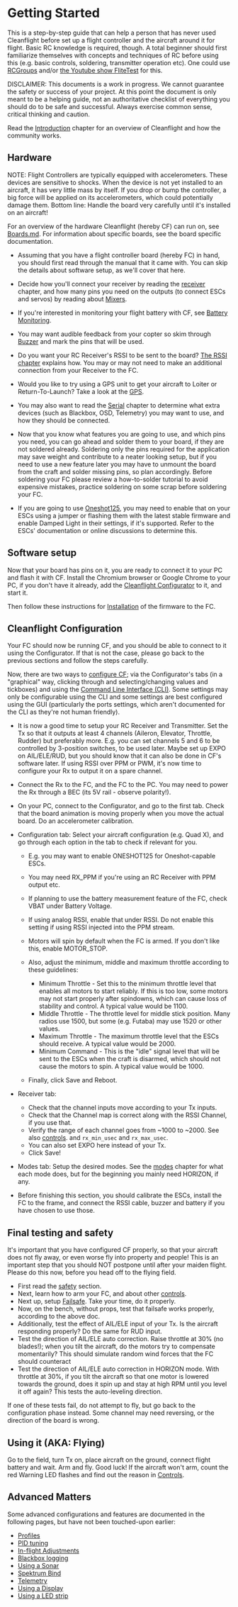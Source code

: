 # Getting Started

This is a step-by-step guide that can help a person that has never used Cleanflight before set up a flight controller and the aircraft around it for flight. Basic RC knowledge is required, though. A total beginner should first familiarize themselves with concepts and techniques of RC before using this (e.g. basic controls, soldering, transmitter operation etc). One could use [RCGroups](http://www.rcgroups.com/forums/index.php) and/or [the Youtube show FliteTest](https://www.youtube.com/user/flitetest) for this.

DISCLAIMER: This documents is a work in progress. We cannot guarantee the safety or success of your project. At this point the document is only meant to be a helping guide, not an authoritative checklist of everything you should do to be safe and successful. Always exercise common sense, critical thinking and caution.

Read the [Introduction](Introduction) chapter for an overview of Cleanflight and how the community works.

## Hardware

NOTE: Flight Controllers are typically equipped with accelerometers. These devices are sensitive to shocks. When the device is not yet installed to an aircraft, it has very little mass by itself. If you drop or bump the controller, a big force will be applied on its accelerometers, which could potentially damage them. Bottom line: Handle the board very carefully until it's installed on an aircraft!

For an overview of the hardware Cleanflight (hereby CF) can run on, see [Boards.md](Boards). For information about specific boards, see the board specific documentation.

- Assuming that you have a flight controller board (hereby FC) in hand, you should first read through the manual that it came with. You can skip the details about software setup, as we'll cover that here.

- Decide how you'll connect your receiver by reading the [receiver](Rx) chapter, and how many pins you need on the outputs (to connect ESCs and servos) by reading about [Mixers](Mixer).

- If you're interested in monitoring your flight battery with CF, see [Battery Monitoring](Battery).

- You may want audible feedback from your copter so skim through [Buzzer](Buzzer) and mark the pins that will be used.

- Do you want your RC Receiver's RSSI to be sent to the board? [The RSSI chapter](Rssi) explains how. You may or may not need to make an additional connection from your Receiver to the FC.

- Would you like to try using a GPS unit to get your aircraft to Loiter or Return-To-Launch? Take a look at the [GPS](Gps).

- You may also want to read the [Serial](Serial) chapter to determine what extra devices (such as Blackbox, OSD, Telemetry) you may want to use, and how they should be connected.

- Now that you know what features you are going to use, and which pins you need, you can go ahead and solder them to your board, if they are not soldered already. Soldering only the pins required for the application may save weight and contribute to a neater looking setup, but if you need to use a new feature later you may have to unmount the board from the craft and solder missing pins, so plan accordingly. Before soldering your FC please review a how-to-solder tutorial to avoid expensive mistakes, practice soldering on some scrap before soldering your FC.

- If you are going to use [Oneshot125](Oneshot), you may need to enable that on your ESCs using a jumper or flashing them with the latest stable firmware and enable Damped Light in their settings, if it's supported. Refer to the ESCs' documentation or online discussions to determine this.

## Software setup

Now that your board has pins on it, you are ready to connect it to your PC and flash it with CF. Install the Chromium browser or Google Chrome to your PC, if you don't have it already, add the [Cleanflight Configurator](https://chrome.google.com/webstore/detail/cleanflight-configurator/enacoimjcgeinfnnnpajinjgmkahmfgb) to it, and start it.

Then follow these instructions for [Installation](Installation) of the firmware to the FC.

## Cleanflight Configuration

Your FC should now be running CF, and you should be able to connect to it using the Configurator. If that is not the case, please go back to the previous sections and follow the steps carefully.

<!--- This next paragraph should probably contain less info, as this info already exists in Configuration.md -->

Now, there are two ways to [configure CF](Configuration); via the Configurator's tabs (in a "graphical" way, clicking through and selecting/changing values and tickboxes) and using the [Command Line Interface (CLI)](Cli). Some settings may only be configurable using the CLI and some settings are best configured using the GUI (particularly the ports settings, which aren't documented for the CLI as they're not human friendly).

- It is now a good time to setup your RC Receiver and Transmitter. Set the Tx so that it outputs at least 4 channels (Aileron, Elevator, Throttle, Rudder) but preferably more. E.g. you can set channels 5 and 6 to be controlled by 3-position switches, to be used later. Maybe set up EXPO on AIL/ELE/RUD, but you should know that it can also be done in CF's software later. If using RSSI over PPM or PWM, it's now time to configure your Rx to output it on a spare channel.

- Connect the Rx to the FC, and the FC to the PC. You may need to power the Rx through a BEC (its 5V rail - observe polarity!).

- On your PC, connect to the Configurator, and go to the first tab. Check that the board animation is moving properly when you move the actual board. Do an accelerometer calibration.

- Configuration tab: Select your aircraft configuration (e.g. Quad X), and go through each option in the tab to check if relevant for you.

  - E.g. you may want to enable ONESHOT125 for Oneshot-capable ESCs.
  - You may need RX_PPM if you're using an RC Receiver with PPM output etc.
  - If planning to use the battery measurement feature of the FC, check VBAT under Battery Voltage.
  - If using analog RSSI, enable that under RSSI. Do not enable this setting if using RSSI injected into the PPM stream.
  - Motors will spin by default when the FC is armed. If you don't like this, enable MOTOR_STOP.
  - Also, adjust the minimum, middle and maximum throttle according to these guidelines:

    - Minimum Throttle - Set this to the minimum throttle level that enables all motors to start reliably. If this is too low, some motors may not start properly after spindowns, which can cause loss of stability and control. A typical value would be 1100.
    - Middle Throttle - The throttle level for middle stick position. Many radios use 1500, but some (e.g. Futaba) may use 1520 or other values.
    - Maximum Throttle - The maximum throttle level that the ESCs should receive. A typical value would be 2000.
    - Minimum Command - This is the "idle" signal level that will be sent to the ESCs when the craft is disarmed, which should not cause the motors to spin. A typical value would be 1000.

  - Finally, click Save and Reboot.

- Receiver tab:
  - Check that the channel inputs move according to your Tx inputs.
  - Check that the Channel map is correct along with the RSSI Channel, if you use that.
  - Verify the range of each channel goes from ~1000 to ~2000. See also [controls](Controls). and `rx_min_usec` and `rx_max_usec`.
  - You can also set EXPO here instead of your Tx.
  - Click Save!
- Modes tab: Setup the desired modes. See the [modes](Modes) chapter for what each mode does, but for the beginning you mainly need HORIZON, if any.

- Before finishing this section, you should calibrate the ESCs, install the FC to the frame, and connect the RSSI cable, buzzer and battery if you have chosen to use those.

## Final testing and safety

It's important that you have configured CF properly, so that your aircraft does not fly away, or even worse fly into property and people! This is an important step that you should NOT postpone until after your maiden flight. Please do this now, before you head off to the flying field.

- First read the [safety](Safety) section.
- Next, learn how to arm your FC, and about other [controls](Controls).
- Next up, setup [Failsafe](docs/wiki/guides/current/Failsafe). Take your time, do it properly.
- Now, on the bench, without props, test that failsafe works properly, according to the above doc.
- Additionally, test the effect of AIL/ELE input of your Tx. Is the aircraft responding properly? Do the same for RUD input.
- Test the direction of AIL/ELE auto correction. Raise throttle at 30% (no blades!); when you tilt the aircraft, do the motors try to compensate momentarily? This should simulate random wind forces that the FC should counteract
- Test the direction of AIL/ELE auto correction in HORIZON mode. With throttle at 30%, if you tilt the aircraft so that one motor is lowered towards the ground, does it spin up and stay at high RPM until you level it off again? This tests the auto-leveling direction.

If one of these tests fail, do not attempt to fly, but go back to the configuration phase instead. Some channel may need reversing, or the direction of the board is wrong.

## Using it (AKA: Flying)

Go to the field, turn Tx on, place aircraft on the ground, connect flight battery and wait. Arm and fly. Good luck!
If the aircraft won't arm, count the red Warning LED flashes and find out the reason in [Controls](Controls).

## Advanced Matters

Some advanced configurations and features are documented in the following pages, but have not been touched-upon earlier:

- [Profiles](Profiles)
- [PID tuning](PID-tuning)
- [In-flight Adjustments](Inflight-Adjustments)
- [Blackbox logging](Blackbox)
- [Using a Sonar](Sonar)
- [Spektrum Bind](Spektrum-bind)
- [Telemetry](Telemetry)
- [Using a Display](Display)
- [Using a LED strip](LedStrip)
